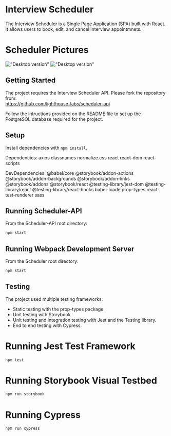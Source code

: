 # Interview Scheduler
 The Interview Scheduler is a Single Page Application (SPA) built with React. It allows users to book, edit, and cancel interview appointmnets.

# Scheduler Pictures

!["Desktop version"](#https://github.com/marcelaamf/scheduler/blob/master/Docs/Screenshot%202023-04-24%20at%202.27.02%20PM.png?raw=true)
!["Desktop version"](#https://github.com/marcelaamf/scheduler/blob/master/Docs/Screenshot%202023-04-24%20at%202.27.29%20PM.png?raw=true)

## Getting Started
The project requires the Interview Scheduler API. Please fork the repository from:  
https://github.com/lighthouse-labs/scheduler-api

Follow the intructions provided on the README file to set up the PostgreSQL database required for the project. 

## Setup

Install dependencies with `npm install`.

 Dependencies:
  axios
  classnames
  normalize.css
  react
  react-dom
  react-scripts

  DevDependencies:
    @babel/core
    @storybook/addon-actions
    @storybook/addon-backgrounds
    @storybook/addon-links
    @storybook/addons
    @storybook/react
    @testing-library/jest-dom
    @testing-library/react
    @testing-library/react-hooks
    babel-loade
    prop-types
    react-test-renderer
    sass

## Running Scheduler-API
From the Scheduler-API root directory:

```sh
npm start
```
## Running Webpack Development Server
From the Scheduler root directory:

```sh
npm start
```

## Testing
The project used multiple testing frameworks:

- Static testing with the prop-types package.
- Unit testing with Storybook.
- Unit testing and integration testing with Jest and the Testing library.
- End to end testing with Cypress.

# Running Jest Test Framework

```sh
npm test
```
# Running Storybook Visual Testbed

```sh
npm run storybook
```
# Running Cypress

```sh
npm run cypress
```
